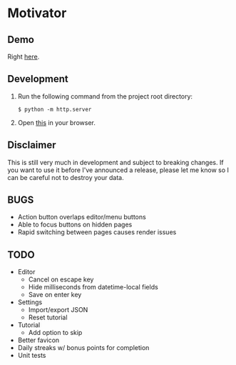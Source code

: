 # Motivator

## Demo

Right [here](https://dkennedy.io/motivator).

## Development

1. Run the following command from the project root directory:

    ```
    $ python -m http.server
    ```

2. Open [this](http://localhost:8000) in your browser.

## Disclaimer

This is still very much in development and subject to breaking changes. If you
want to use it before I've announced a release, please let me know so I can be
careful not to destroy your data.

## BUGS

* Action button overlaps editor/menu buttons
* Able to focus buttons on hidden pages
* Rapid switching between pages causes render issues

## TODO

* Editor
    * Cancel on escape key
    * Hide milliseconds from datetime-local fields
    * Save on enter key
* Settings
    * Import/export JSON
    * Reset tutorial
* Tutorial
    * Add option to skip
* Better favicon
* Daily streaks w/ bonus points for completion
* Unit tests
